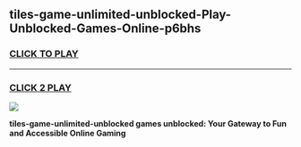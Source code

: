 
## tiles-game-unlimited-unblocked-Play-Unblocked-Games-Online-p6bhs
<h3>
<a href="https://premium76.site?title=tiles-game-unlimited-unblocked&ref=25A">CLICK TO PLAY</a></h3>
<hr>

<h3>
<a href="https://premium76.site?title=tiles-game-unlimited-unblocked&ref=25A">CLICK 2 PLAY</a>
  
</h3>

<a href="https://premium76.site?title=tiles-game-unlimited-unblocked&ref=25A"><img src="https://clearcache.store/games.png"></a>


**tiles-game-unlimited-unblocked games unblocked: Your Gateway to Fun and Accessible Online Gaming**

